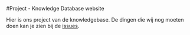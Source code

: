 #Project - Knowledge Database website

Hier is ons project van de knowledgebase. De dingen die wij nog moeten doen kan je zien bij de [issues](http://www.github.com/medbazen/issues).